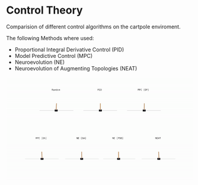 # Control Theory

Comparision of different control algorithms on the cartpole enviroment.

The following Methods where used:
* Proportional Integral Derivative Control (PID)
* Model Predictive Control (MPC)
* Neuroevolution (NE)
* Neuroevolution of Augmenting Topologies (NEAT)

![](https://github.com/GideonIlung/control_theory/blob/main/Results/Gifs/all.gif)
